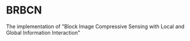 # BRBCN
The implementation of "Block Image Compressive Sensing with Local and Global Information Interaction"
